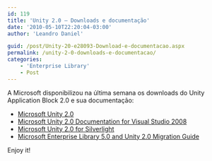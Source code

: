 ```yaml
---
id: 119
title: 'Unity 2.0 – Downloads e documentação'
date: '2010-05-10T22:20:04-03:00'
author: 'Leandro Daniel'

guid: /post/Unity-20-e28093-Download-e-documentacao.aspx
permalink: /unity-2-0-downloads-e-documentacao/
categories:
    - 'Enterprise Library'
    - Post
---
```


A Microsoft disponibilizou na última semana os downloads do Unity Application Block 2.0 e sua documentação:

- [Microsoft Unity 2.0](http://www.microsoft.com/downloads/details.aspx?FamilyId=2d24f179-e0a6-49d7-89c4-5b67d939f91b&displaylang=en)
- [Microsoft Unity 2.0 Documentation for Visual Studio 2008](http://www.microsoft.com/downloads/details.aspx?FamilyId=a07f63d6-62d9-4d34-9aab-5aa2d2d867a4&displaylang=en)
- [Microsoft Unity 2.0 for Silverlight](http://www.microsoft.com/downloads/details.aspx?familyid=03020964-57F3-4893-9E6C-3B1C281432C8&displaylang=en)
- [Microsoft Enterprise Library 5.0 and Unity 2.0 Migration Guide](http://entlib.codeplex.com/wikipage?title=EntLib5MigrationGuide)

Enjoy it!